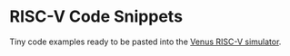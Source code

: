 # RISC-V Code Snippets

Tiny code examples ready to be pasted into the [Venus RISC-V simulator](https://kvakil.github.io/venus/).
